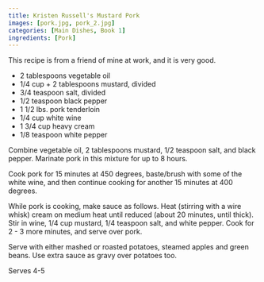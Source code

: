 ```yaml
---
title: Kristen Russell's Mustard Pork
images: [pork.jpg, pork_2.jpg]
categories: [Main Dishes, Book 1]
ingredients: [Pork]
---
```


  This recipe is
from a friend of mine at work, and it is very good.

-   2 tablespoons vegetable oil
-   1/4 cup + 2 tablespoons mustard, divided
-   3/4 teaspoon salt, divided
-   1/2 teaspoon black pepper
-   1 1/2 lbs. pork tenderloin
-   1/4 cup white wine
-   1 3/4 cup heavy cream
-   1/8 teaspoon white pepper

Combine vegetable oil, 2 tablespoons mustard, 1/2 teaspoon salt, and
black pepper. Marinate pork in this mixture for up to 8 hours.

Cook pork for 15 minutes at 450 degrees, baste/brush with some of the
white wine, and then continue cooking for another 15 minutes at 400
degrees.

While pork is cooking, make sauce as follows. Heat (stirring with a wire
whisk) cream on medium heat until reduced (about 20 minutes, until
thick). Stir in wine, 1/4 cup mustard, 1/4 teaspoon salt, and white
pepper. Cook for 2 - 3 more minutes, and serve over pork.

Serve with either mashed or roasted potatoes, steamed apples and green
beans. Use extra sauce as gravy over potatoes too.

Serves 4-5

 
